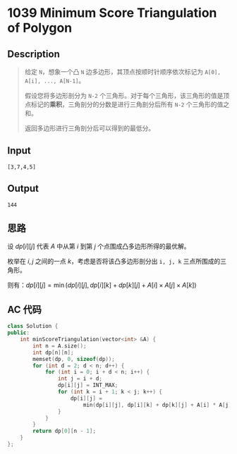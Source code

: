 # 1039 Minimum Score Triangulation of Polygon

## **Description**

> 给定 `N`，想象一个凸 `N` 边多边形，其顶点按顺时针顺序依次标记为 `A[0], A[i], ..., A[N-1]`。
>
> 假设您将多边形剖分为 `N-2` 个三角形。对于每个三角形，该三角形的值是顶点标记的**乘积**，三角剖分的分数是进行三角剖分后所有 `N-2` 个三角形的值之和。
>
> 返回多边形进行三角剖分后可以得到的最低分。




## **Input**

    [3,7,4,5]



## **Output**

    144



## **思路**

设 $dp[i][j]$ 代表 $A$ 中从第 $i$ 到第 $j$ 个点围成凸多边形所得的最优解。

枚举在 $i,j$ 之间的一点 $k$，考虑是否将该凸多边形剖分出 `i, j, k` 三点所围成的三角形。

则有：$dp[i][j] = \min(dp[i][j], dp[i][k] + dp[k][j] + A[i] \times A[j] \times A[k])$



## **AC 代码**

```cpp
class Solution {
public:
    int minScoreTriangulation(vector<int> &A) {
        int n = A.size();
        int dp[n][n];
        memset(dp, 0, sizeof(dp));
        for (int d = 2; d < n; d++) {
            for (int i = 0; i + d < n; i++) {
                int j = i + d;
                dp[i][j] = INT_MAX;
                for (int k = i + 1; k < j; k++) {
                    dp[i][j] =
                        min(dp[i][j], dp[i][k] + dp[k][j] + A[i] * A[j] * A[k]);
                }
            }
        }
        return dp[0][n - 1];
    }
};
```
